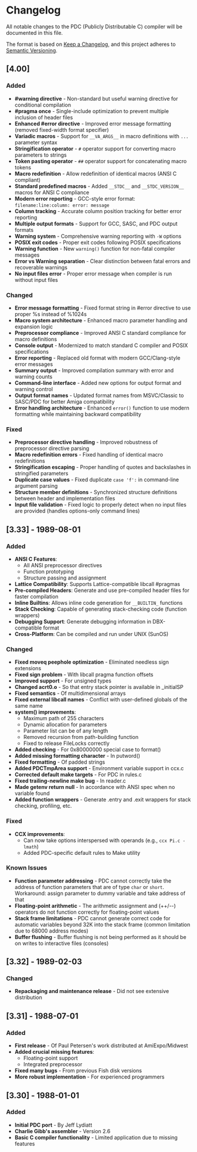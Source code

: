 # Changelog

All notable changes to the PDC (Publicly Distributable C) compiler will be documented in this file.

The format is based on [Keep a Changelog](https://keepachangelog.com/en/1.0.0/),
and this project adheres to [Semantic Versioning](https://semver.org/spec/v2.0.0.html).

## [4.00]

### Added
- **#warning directive** - Non-standard but useful warning directive for conditional compilation
- **#pragma once** - Single-include optimization to prevent multiple inclusion of header files
- **Enhanced #error directive** - Improved error message formatting (removed fixed-width format specifier)
- **Variadic macros** - Support for `__VA_ARGS__` in macro definitions with `...` parameter syntax
- **Stringification operator** - `#` operator support for converting macro parameters to strings
- **Token pasting operator** - `##` operator support for concatenating macro tokens
- **Macro redefinition** - Allow redefinition of identical macros (ANSI C compliant)
- **Standard predefined macros** - Added `__STDC__` and `__STDC_VERSION__` macros for ANSI C compliance
- **Modern error reporting** - GCC-style error format: `filename:line:column: error: message`
- **Column tracking** - Accurate column position tracking for better error reporting
- **Multiple output formats** - Support for GCC, SASC, and PDC output formats
- **Warning system** - Comprehensive warning reporting with `-W` options
- **POSIX exit codes** - Proper exit codes following POSIX specifications
- **Warning function** - New `warning()` function for non-fatal compiler messages
- **Error vs Warning separation** - Clear distinction between fatal errors and recoverable warnings
- **No input files error** - Proper error message when compiler is run without input files

### Changed
- **Error message formatting** - Fixed format string in #error directive to use proper %s instead of %1024s
- **Macro system architecture** - Enhanced macro parameter handling and expansion logic
- **Preprocessor compliance** - Improved ANSI C standard compliance for macro definitions
- **Console output** - Modernized to match standard C compiler and POSIX specifications
- **Error reporting** - Replaced old format with modern GCC/Clang-style error messages
- **Summary output** - Improved compilation summary with error and warning counts
- **Command-line interface** - Added new options for output format and warning control
- **Output format names** - Updated format names from MSVC/Classic to SASC/PDC for better Amiga compatibility
- **Error handling architecture** - Enhanced `error()` function to use modern formatting while maintaining backward compatibility

### Fixed
- **Preprocessor directive handling** - Improved robustness of preprocessor directive parsing
- **Macro redefinition errors** - Fixed handling of identical macro redefinitions
- **Stringification escaping** - Proper handling of quotes and backslashes in stringified parameters
- **Duplicate case values** - Fixed duplicate `case 'f':` in command-line argument parsing
- **Structure member definitions** - Synchronized structure definitions between header and implementation files
- **Input file validation** - Fixed logic to properly detect when no input files are provided (handles options-only command lines)

## [3.33] - 1989-08-01

### Added
- **ANSI C Features**:
  - All ANSI preprocessor directives
  - Function prototyping
  - Structure passing and assignment
- **Lattice Compatibility**: Supports Lattice-compatible libcall #pragmas
- **Pre-compiled Headers**: Generate and use pre-compiled header files for faster compilation
- **Inline Builtins**: Allows inline code generation for `__BUILTIN_` functions
- **Stack Checking**: Capable of generating stack-checking code (function wrappers)
- **Debugging Support**: Generate debugging information in DBX-compatible format
- **Cross-Platform**: Can be compiled and run under UNIX (SunOS)

### Changed
- **Fixed moveq peephole optimization** - Eliminated needless sign extensions
- **Fixed sign problem** - With libcall pragma function offsets
- **Improved support** - For unsigned types
- **Changed acrt0.o** - So that entry stack pointer is available in _initialSP
- **Fixed semantics** - Of multidimensional arrays
- **Fixed external libcall names** - Conflict with user-defined globals of the same name
- **system() improvements**:
  - Maximum path of 255 characters
  - Dynamic allocation for parameters
  - Parameter list can be of any length
  - Removed recursion from path-building function
  - Fixed to release FileLocks correctly
- **Added checking** - For 0x80000000 special case to format()
- **Added missing formatting character** - In putword()
- **Fixed formatting** - Of padded strings
- **Added PDCTmpArea support** - Environment variable support in ccx.c
- **Corrected default make targets** - For PDC in rules.c
- **Fixed trailing-newline make bug** - In reader.c
- **Made getenv return null** - In accordance with ANSI spec when no variable found
- **Added function wrappers** - Generate .entry and .exit wrappers for stack checking, profiling, etc.

### Fixed
- **CCX improvements**:
  - Can now take options interspersed with operands (e.g., `ccx Pi.c -lmath`)
  - Added PDC-specific default rules to Make utility

### Known Issues
- **Function parameter addressing** - PDC cannot correctly take the address of function parameters that are of type `char` or `short`. Workaround: assign parameter to dummy variable and take address of that
- **Floating-point arithmetic** - The arithmetic assignment and (++/--) operators do not function correctly for floating-point values
- **Stack frame limitations** - PDC cannot generate correct code for automatic variables beyond 32K into the stack frame (common limitation due to 68000 address modes)
- **Buffer flushing** - Buffer flushing is not being performed as it should be on writes to interactive files (consoles)

## [3.32] - 1989-02-03

### Changed
- **Repackaging and maintenance release** - Did not see extensive distribution

## [3.31] - 1988-07-01

### Added
- **First release** - Of Paul Petersen's work distributed at AmiExpo/Midwest
- **Added crucial missing features**:
  - Floating-point support
  - Integrated preprocessor
- **Fixed many bugs** - From previous Fish disk versions
- **More robust implementation** - For experienced programmers

## [3.30] - 1988-01-01

### Added
- **Initial PDC port** - By Jeff Lydiatt
- **Charlie Gibb's assembler** - Version 2.6
- **Basic C compiler functionality** - Limited application due to missing features
